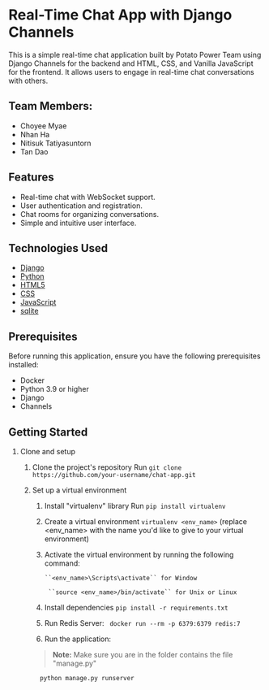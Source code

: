 # Real-Time Chat App with Django Channels

This is a simple real-time chat application built by Potato Power Team using Django Channels for the backend and HTML, CSS, and Vanilla JavaScript for the frontend. It allows users to engage in real-time chat conversations with others.


## Team Members:
- Choyee Myae
- Nhan Ha
- Nitisuk Tatiyasuntorn
- Tan Dao


## Features

- Real-time chat with WebSocket support.
- User authentication and registration.
- Chat rooms for organizing conversations.
- Simple and intuitive user interface.

## Technologies Used
  - [Django](https://www.djangoproject.com/)
  - [Python](https://www.python.org/)
  - [HTML5](https://html.spec.whatwg.org/)
  - [CSS](https://www.w3.org/Style/CSS/)
  - [JavaScript](https://developer.mozilla.org/en-US/docs/Web/JavaScript)
  - [sqlite](https://www.sqlite.org/index.html)

## Prerequisites

Before running this application, ensure you have the following prerequisites installed:

- Docker
- Python 3.9 or higher
- Django
- Channels

## Getting Started

1. Clone and setup

    1. Clone the project's repository
        Run ``git clone https://github.com/your-username/chat-app.git``

    2. Set up a virtual environment
        1. Install "virtualenv" library
            Run ``pip install virtualenv``

        2. Create a virtual environment
            ``virtualenv <env_name>`` (replace <env_name> with the name you'd like to give to your virtual environment)

        3. Activate the virtual environment by running the following command:
        
               ``<env_name>\Scripts\activate`` for Window

                ``source <env_name>/bin/activate`` for Unix or Linux

        4. Install dependencies 
            ``pip install -r requirements.txt``

        5. Run Redis Server:
            ``` docker run --rm -p 6379:6379 redis:7``` 

        6. Run the application:
        > **Note:** Make sure you are in the folder contains the file "manage.py"
      
        ```
          python manage.py runserver
        ```
